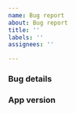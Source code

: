 ```yaml
---
name: Bug report
about: Bug report
title: ''
labels: ''
assignees: ''

---
```


### Bug details

### App version

<!-- You can check the version from `chrome://extensions/` here -->
